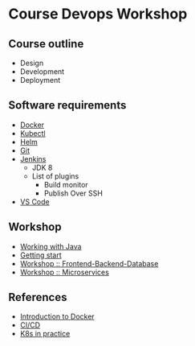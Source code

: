 # Course Devops Workshop

## Course outline
* Design
* Development
* Deployment

## Software requirements
* [Docker](https://www.docker.com/)
* [Kubectl](https://kubernetes.io/docs/tasks/tools/)
* [Helm](https://helm.sh/)
* [Git](https://git-scm.com/)
* [Jenkins](https://www.jenkins.io/)
  * JDK 8
  * List of plugins
    * Build monitor
    * Publish Over SSH
* [VS Code](https://code.visualstudio.com/)


## Workshop
* [Working with Java](https://github.com/up1/workshop-java-web-tdd/)
* [Getting start](https://github.com/up1/workshop-devops-go)
* [Workshop :: Frontend-Backend-Database](https://github.com/up1/workshop-docker-k8s-helm)
* [Workshop :: Microservices](https://github.com/up1/workshop-docker-k8s)


## References
* [Introduction to Docker](https://github.com/up1/course-introduction-docker)
* [CI/CD](https://github.com/up1/course-ci-cd-with-jenkins)
* [K8s in practice](https://github.com/up1/course-kubernetes-in-practice)
